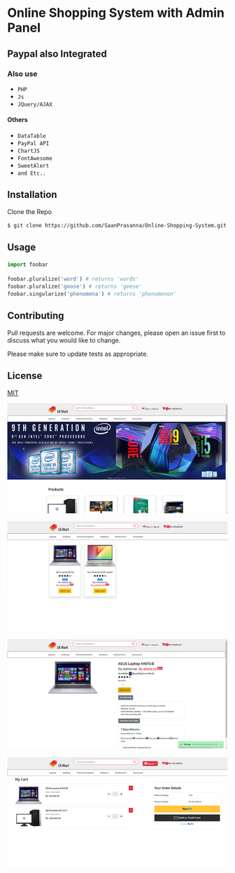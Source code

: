 # Online Shopping System with Admin Panel
## Paypal also Integrated

### Also use
- `PHP`
- `Js`
- `JQuery/AJAX`
#### Others
- `DataTable`
- `PayPal API`
- `ChartJS`
- `FontAwesome`
- `SweetAlert`
- `and Etc..`


## Installation

Clone the Repo

```bash
$ git clone https://github.com/SaanPrasanna/Online-Shopping-System.git
```

## Usage

```python
import foobar

foobar.pluralize('word') # returns 'words'
foobar.pluralize('goose') # returns 'geese'
foobar.singularize('phenomena') # returns 'phenomenon'
```

## Contributing
Pull requests are welcome. For major changes, please open an issue first to discuss what you would like to change.

Please make sure to update tests as appropriate.

## License
[MIT](https://choosealicense.com/licenses/mit/)

![1](https://github.com/SaanPrasanna/Online-Shopping-System/blob/master/img/1.png?raw=true)

![1](https://github.com/SaanPrasanna/Online-Shopping-System/blob/master/img/2.png?raw=true)

![1](https://github.com/SaanPrasanna/Online-Shopping-System/blob/master/img/3.png?raw=true)

![1](https://github.com/SaanPrasanna/Online-Shopping-System/blob/master/img/4.png?raw=true)
